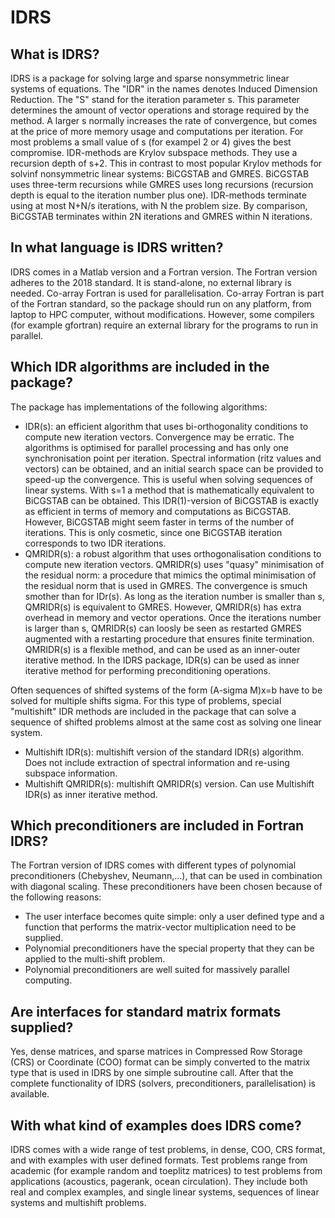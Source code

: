 # IDRS
## What is IDRS?
IDRS is a package for solving large and sparse nonsymmetric linear systems of equations. The "IDR" in the names denotes Induced Dimension Reduction. The "S" stand for the iteration parameter s. This parameter determines the amount of vector operations and storage required by the method. A larger s normally increases the rate of convergence, but comes at the price of more memory usage and computations per iteration. For most problems a small value of s (for exampel 2 or 4) gives the best compromise. 
IDR-methods are Krylov subspace methods. They use a recursion depth of s+2. This in contrast to most popular Krylov methods for solvinf nonsymmetric linear systems: BiCGSTAB and GMRES. BiCGSTAB uses three-term recursions while GMRES uses long recursions (recursion depth is equal to the iteration number plus one). 
IDR-methods terminate using at most N+N/s iterations, with N the problem size. By comparison, BiCGSTAB terminates within 2N iterations and GMRES within N iterations.
## In what language is IDRS written?
IDRS comes in a Matlab version and a Fortran version. The Fortran version adheres to the 2018 standard. It is stand-alone, no external library is needed. Co-array Fortran is used for parallelisation. Co-array Fortran is part of the Fortran standard, so the package should run on any platform, from laptop to HPC computer, without modifications. However, some compilers (for example gfortran) require an external library for the programs to run in parallel.
## Which IDR algorithms are included in the package?
The package has implementations of the following algorithms:
- IDR(s): an efficient algorithm that uses bi-orthogonality conditions to compute new iteration vectors. Convergence may be erratic. The algorithms is optimised for parallel processing and has only one synchronisation point per iteration. Spectral information (ritz values and vectors) can be obtained, and an initial search space can be provided to speed-up the convergence. This is useful when solving sequences of linear systems.
  With s=1 a method that is mathematically equivalent to BiCGSTAB can be obtained. This IDR(1)-version of BiCGSTAB is exactly as efficient in terms of memory and computations as BiCGSTAB. However, BiCGSTAB might seem faster in terms of the number of iterations. This is only cosmetic, since one BiCGSTAB iteration corresponds to two IDR iterations. 
- QMRIDR(s): a robust algorithm that uses orthogonalisation conditions to compute new iteration vectors. QMRIDR(s) uses "quasy" minimisation of the residual norm: a procedure that mimics the optimal minimisation of the residual norm that is used in GMRES. The convergence is smuch smother than for IDr(s). As long as the iteration number is smaller than s, QMRIDR(s) is equivalent to GMRES. However, QMRIDR(s) has extra overhead in memory and vector operations. Once the iterations number is larger than s, QMRIDR(s) can loosly be seen as restarted GMRES augmented with a restarting procedure that ensures finite termination.
  QMRIDR(s) is a flexible method, and can be used as an inner-outer iterative method. In the IDRS package, IDR(s) can be used as inner iterative method for performing preconditioning operations.

Often sequences of shifted systems of the form (A-sigma M)x=b have to be solved for multiple shifts sigma. For this type of problems, special "multishift" IDR methods are included in the package that can solve a sequence of shifted problems almost at the same cost as solving one linear system.
- Multishift IDR(s): multishift version of the standard IDR(s) algorithm. Does not include extraction of spectral information and re-using subspace information.
- Multishift QMRIDR(s): multishift QMRIDR(s) version. Can use Multishift IDR(s) as inner iterative method.
## Which preconditioners are included in Fortran IDRS?
The Fortran version of IDRS comes with different types of polynomial preconditioners (Chebyshev, Neumann,...), that can be used in combination with diagonal scaling. These preconditioners have been chosen because of the following reasons:
- The user interface becomes quite simple: only a user defined type and a function that performs the matrix-vector multiplication need to be supplied.
- Polynomial preconditioners have the special property that they can be applied to the multi-shift problem.
- Polynomial preconditioners are well suited for massively parallel computing.
## Are interfaces for standard matrix formats supplied?
Yes, dense matrices, and sparse matrices in Compressed Row Storage (CRS) or Coordinate (COO) format can be simply converted to the matrix type that is used in IDRS by one simple subroutine call. After that the complete functionality of IDRS (solvers, preconditioners, parallelisation) is available.
## With what kind of examples does IDRS come?
IDRS comes with a wide range of test problems, in dense, COO, CRS format, and with examples with user defined formats. Test problems range from academic (for example random and toeplitz matrices) to test problems from applications (acoustics, pagerank, ocean circulation). They include both real and complex examples, and single linear systems, sequences of linear systems and multishift problems.
